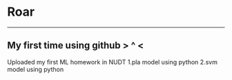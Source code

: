 # Roar
***
## My first time using github > ^ <
Uploaded my first ML homework in NUDT
1.pla model using python
2.svm model using python
